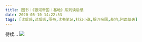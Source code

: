 ```yaml
---
title: 图书：《银河帝国：基地》系列读后感
date: 2020-05-10 14:22:53
tags: [读后感,读后感,图书,读书笔记,科幻小说,银河帝国,基地,阿西莫夫]
---
```


待续...
![](/images/books-foundation/books-foundation-1.jpg)